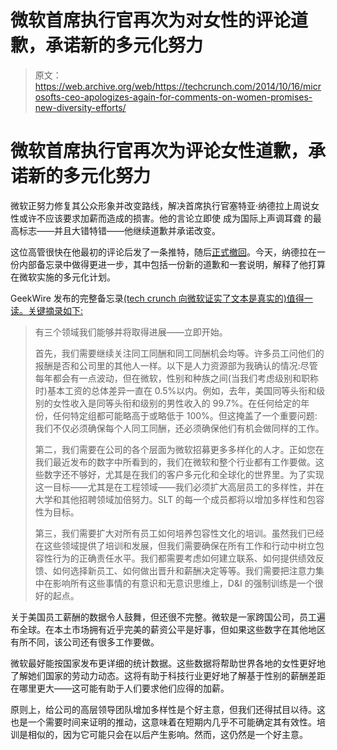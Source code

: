 # 微软首席执行官再次为对女性的评论道歉，承诺新的多元化努力

> 原文：<https://web.archive.org/web/https://techcrunch.com/2014/10/16/microsofts-ceo-apologizes-again-for-comments-on-women-promises-new-diversity-efforts/>

# 微软首席执行官再次为评论女性道歉，承诺新的多元化努力

微软正努力修复其公众形象并改变路线，解决首席执行官塞特亚·纳德拉上周说女性或许不应该要求加薪而造成的损害。他的言论立即使 成为国际上声调耳聋 的最高标志——并且大错特错——他继续道歉并承诺改变。

这位高管很快在他最初的评论后发了一条推特，随后[正式撤回](https://web.archive.org/web/20221225225945/http://news.microsoft.com/2014/10/09/satya-nadella-email-to-employees-re-grace-hopper-conference/)。今天，纳德拉在一份内部备忘录中做得更进一步，其中包括一份新的道歉和一套说明，解释了他打算在微软实施的多元化计划。

GeekWire 发布的完整备忘录[(tech crunch 向微软证实了文本是真实的)值得一读。关键摘录如下:](https://web.archive.org/web/20221225225945/http://www.geekwire.com/2014/internal-memo-microsoft-ceo-sets-new-diversity-plan-humbling-experience/)

> 有三个领域我们能够并将取得进展——立即开始。
> 
> 首先，我们需要继续关注同工同酬和同工同酬机会均等。许多员工问他们的报酬是否和公司里的其他人一样。以下是人力资源部为我确认的情况:尽管每年都会有一点波动，但在微软，性别和种族之间(当我们考虑级别和职称时)基本工资的总体差异一直在 0.5%以内。例如，去年，美国同等头衔和级别的女性收入是同等头衔和级别的男性收入的 99.7%。在任何给定的年份，任何特定组都可能略高于或略低于 100%。但这掩盖了一个重要问题:我们不仅必须确保每个人同工同酬，还必须确保他们有机会做同样的工作。
> 
> 第二，我们需要在公司的各个层面为微软招募更多多样化的人才。正如您在我们最近发布的数字中所看到的，我们在微软和整个行业都有工作要做。这些数字还不够好，尤其是在我们的客户多元化和全球化的世界里。为了实现这一目标——尤其是在工程领域——我们必须扩大高层员工的多样性，并在大学和其他招聘领域加倍努力。SLT 的每一个成员都将以增加多样性和包容性为目标。
> 
> 第三，我们需要扩大对所有员工如何培养包容性文化的培训。虽然我们已经在这些领域提供了培训和发展，但我们需要确保在所有工作和行动中树立包容性行为的正确责任水平。我们都需要考虑如何建立联系、如何提供绩效反馈、如何选择新员工、如何做出晋升和薪酬决定等等。我们需要把注意力集中在影响所有这些事情的有意识和无意识思维上，D&I 的强制训练是一个很好的起点。

关于美国员工薪酬的数据令人鼓舞，但还很不完整。微软是一家跨国公司，员工遍布全球。在本土市场拥有近乎完美的薪资公平是好事，但如果这些数字在其他地区有所不同，该公司还有很多工作要做。

微软最好能按国家发布更详细的统计数据。这些数据将帮助世界各地的女性更好地了解她们国家的劳动力动态。这将有助于科技行业更好地了解基于性别的薪酬差距在哪里更大——这可能有助于人们要求他们应得的加薪。

原则上，给公司的高层领导团队增加多样性是个好主意，但我们还得拭目以待。这也是一个需要时间来证明的推动，这意味着在短期内几乎不可能确定其有效性。培训是相似的，因为它可能只会在以后产生影响。然而，这仍然是一个好主意。